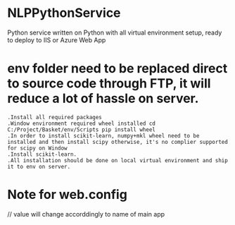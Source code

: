 # NLPPythonService
Python service written on Python with all virtual environment setup, ready to deploy to IIS or Azure Web App

# env folder need to be replaced direct to source code through FTP, it will reduce a lot of hassle on server.
	.Install all required packages 
	.Window environment required wheel installed cd C:/Project/Basket/env/Scripts pip install wheel
	.In order to install scikit-learn, numpy+mkl wheel need to be installed and then install scipy otherwise, it's no complier supported for scipy on Window
	.Install scikit-learn. 
	.All installation should be done on local virtual environment and ship it to env on server. 

# Note for web.config
<appSettings>
    <add key="WSGI_ALT_VIRTUALENV_HANDLER" value="FlaskWebProject.app" /> // value will change accorddingly to name of main app
    <add key="WSGI_ALT_VIRTUALENV_ACTIVATE_THIS" value="%ROOTDIR%\env\Scripts\activate_this.py" />
    <add key="WSGI_HANDLER" value="ptvs_virtualenv_proxy.get_virtualenv_handler()" />
    <add key="" value="%ROOTDIR%" />
  </appSettings>
  <system.web>
    <compilation debug="true" targetFramework="4.0" />
  </system.web>
  <system.webServer>
    <modules runAllManagedModulesForAllRequests="true" />
    <handlers>
      <add name="Python FastCGI" path="handler.fcgi" verb="*" modules="FastCgiModule" scriptProcessor="%INTERPRETERPATH%|%WFASTCGIPATH%" resourceType="Unspecified" requireAccess="Script" />
    </handlers>
    <rewrite>
      <rules>
        <rule name="Static Files" stopProcessing="true">
          <match url="^/static/.*" ignoreCase="true" />
          <action type="Rewrite" url="^/FlaskWebProject/static/.*" appendQueryString="true" />
        </rule>
        <rule name="Configure Python" stopProcessing="true">
          <match url="(.*)" ignoreCase="false" />
          <conditions>
          </conditions>
          <action type="Rewrite" url="handler.fcgi/{R:1}" appendQueryString="true" />
        </rule>
      </rules>
    </rewrite>
  </system.webServer>
  
  

